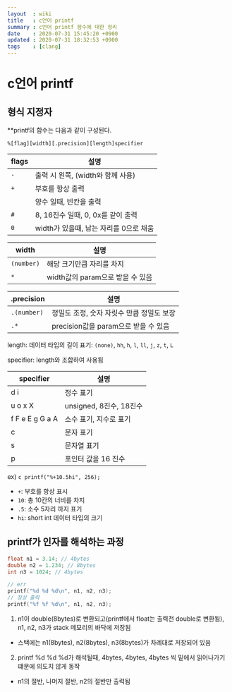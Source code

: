 ```yaml
---
layout  : wiki
title   : c언어 printf
summary : c언어 printf 함수에 대한 정리
date    : 2020-07-31 15:45:20 +0900
updated : 2020-07-31 18:32:53 +0900
tags    : [clang]
---
```


# c언어 printf

## 형식 지정자

**printf의 함수는 다음과 같이 구성된다.

`%[flag][width][.precision][length]specifier`


| flags | 설명                                   |
|-------|----------------------------------------|
| `-`   | 출력 시 왼쪽, (width와 함께 사용)      |
| `+`   | 부호를 항상 출력                       |
| ` `   | 양수 일때, 빈칸을 출력                 |
| `#`   | 8, 16진수 일때, 0, 0x를 같이 출력      |
| `0`   | width가 있을때, 남는 자리를 0으로 채움 |

| width      | 설명                             |
|------------|----------------------------------|
| `(number)` | 해당 크기만큼 자리를 차지        |
| `*`        | width값의 param으로 받을 수 있음 |

| .precision  | 설명                                      |
|-------------|-------------------------------------------|
| `.(number)` | 정밀도 조정, 숫자 자릿수 만큼 정밀도 보장 |
| `.*`        | precision값을 param으로 받을 수 있음      |

length: 데이터 타입의 길이 표기: `(none)`, `hh`, `h`, `l`, `ll`, `j`, `z`, `t`, `L`

specifier: length와 조합하여 사용됨


| specifier       | 설명                    |
|-----------------|-------------------------|
| d i             | 정수 표기               |
| u o x X         | unsigned, 8진수, 18진수 |
| f F e E g G a A | 소수 표기, 지수로 표기  |
| c               | 문자 표기               |
| s               | 문자열 표기             |
| p               | 포인터 값을 16 진수     |

ex) ```c printf("%+10.5hi", 256); ```

* `+`: 부호를 항상 표시
* `10`: 총 10칸의 너비를 차지
* `.5`: 소수 5자리 까지 표기
* `hi`: short int 데이터 타입의 크기

## printf가 인자를 해석하는 과정

```c
float n1 = 3.14; // 4bytes
double n2 = 1.234; // 8bytes
int n3 = 1024; // 4bytes

// err
printf("%d %d %d\n", n1, n2, n3);
// 정상 출력
printf("%f %f %d\n", n1, n2, n3);
```

1. n1이 double(8bytes)로 변환되고(printf에서 float는 출력전 double로 변환됨), n1, n2, n3가 stack 메모리의 바닥에 저장됨
  * 스택에는 n1(8bytes), n2(8bytes), n3(8bytes)가 차례대로 저장되어 있음
2. printf %d %d %d가 해석될때, 4bytes, 4bytes, 4bytes 씩 밑에서 읽어나가기 떄문에 의도치 않게 동작
  * n1의 절반, 나머지 절반, n2의 절반만 출력됨
